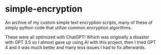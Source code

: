 # simple-encryption
An archive of my custom simple text encryption scripts, many of these of simply python code that utilize common encryption algorithms.

These were all optimized with ChatGPT! Which was originally a disaster with GPT 3.5 so I almost gave up using AI with this project, then I tried GPT 4 and it was much better and many less issues I had to fix afterwards.
